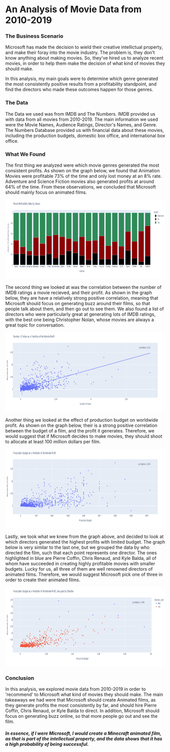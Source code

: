 # An Analysis of Movie Data from 2010-2019


### The Business Scenario
Microsoft has made the decision to wield their creative intellictual property, and make their foray into the movie industry. The problem is, they don't know anything about making movies. So, they've hired us to analyze recent movies, in order to help them make the decision of what kind of movies they should make.

In this analysis, my main goals were to determine which genre generated the most consistently positive results from a profitability standpoint, and find the directors who made these outcomes happen for those genres.

### The Data
The Data we used was from IMDB and The Numbers. IMDB provided us with data from all movies from 2010-2019. The main information we used were the Movie Names, Audience Ratings, Director's Names, and Genre. The Numbers Database provided us with financial data about these movies, including the production budgets, domestic box office, and international box office.


### What We Found
The first thing we analyzed were which movie genres generated the most consistent profits. As shown on the graph below, we found that Animation Movies were profitable 73% of the time and only lost money at an 8% rate. Adventure and Science Fiction movies also generated profits at around 64% of the time. From these observations, we concluded that Microsoft should mainly focus on animated films.

<p align="center">
  <img src = Visualizations/ProfRateGenre.png width="750" height="250">
</p>

The second thing we looked at was the correlation between the number of IMDB ratings a movie recieved, and their profit. As shown in the graph below, they are have a relatively strong positive correlation, meaning that Microsoft should focus on generating buzz around their films, so that people talk about them, and then go out to see them. We also found a list of directors who were particularly great at generating lots of IMDB ratings, with the best one being Christopher Nolan, whose movies are always a great topic for conversation.

<p align="center">
  <img src = Visualizations/votesProfit.png width="750" height="250">
</p>

Another thing we looked at the effect of production budget on worldwide profit. As shown on the graph below, their is a strong positive correlation between the budget of a film, and the profit it generates. Therefore, we would suggest that if Microsoft decides to make movies, they should shoot to allocate at least 100 million dollars per film.

<p align="center">
  <img src = Visualizations/BudgetProfit.png width="750" height="250">
</p>

Lastly, we took what we knew from the graph above, and decided to look at which directors generated the highest profits with limited budget. The graph below is very similar to the last one, but we grouped the data by who directed the film, such that each point represents one director. The ones highlighted in blue are Pierre Coffin, Chris Renaud, and Kyle Balda, all of whom have succeeded in creating highly profitable movies with smaller budgets. Lucky for us, all three of them are well renowned directors of animated films. Therefore, we would suggest Microsoft pick one of three in order to create their animated films.

<p align="center">
  <img src = Visualizations/ProfBudDirector.png width="750" height="250">
</p>

### Conclusion

In this analysis, we explored movie data from 2010-2019 in order to 'recommend' to Microsoft what kind of movies they should make. The main takeaways we had were that Microsoft should create Animated films, as they generate profits the most consistently by far, and should hire Pierre Coffin, Chris Renaud, or Kyle Balda to direct. In addition, Microsoft should focus on generating buzz online, so that more people go out and see the film.

##### In essence, if I were Microsoft, I would create a Minecraft animated film, as that is part of the intellectual property, and the data shows that it has a high probability of being successful.


